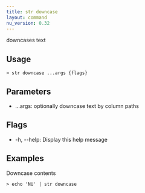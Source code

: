 ```yaml
---
title: str downcase
layout: command
nu_version: 0.32
---
```


downcases text

## Usage

```shell
> str downcase ...args {flags}
```

## Parameters

- ...args: optionally downcase text by column paths

## Flags

- -h, --help: Display this help message

## Examples

Downcase contents

```shell
> echo 'NU' | str downcase
```
